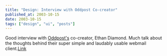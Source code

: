 ```yaml
---
title: "Design: Interview with Oddpost Co-creator"
published_at: 2003-10-15
date: 2003-10-15
tags: ["design", "ui", "posts"]
---
```

Good interview with [Oddpost's](http://oddpost.com) co-creator, Ethan Diamond. Much talk about the thoughts behind their super simple and laudably usable webmail client.[Link](http://unraveled.com/archives/2003/07/an_interview_with_ethan_diamond)